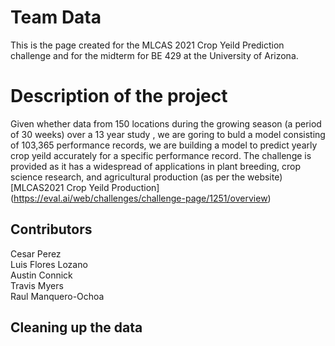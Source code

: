 
# Team Data
This is the page created for the MLCAS 2021 Crop Yeild Prediction challenge and for the midterm for BE 429 at the University of Arizona.

# Description of the project
Given whether data from 150 locations during the growing season (a period of 30 weeks) over a 13 year study , we are goring to buld a model consisting
of 103,365 performance records, we are building a model to predict yearly crop yeild accurately for a specific performance record. The challenge is provided as it has a widespread of applications in plant breeding, crop science research, and agricultural production (as per the website)
[MLCAS2021 Crop Yeild Production] (https://eval.ai/web/challenges/challenge-page/1251/overview)

## Contributors
Cesar Perez<br>
Luis Flores Lozano<br>
Austin Connick<br>
Travis Myers<br>
Raul Manquero-Ochoa

## Cleaning up the data


